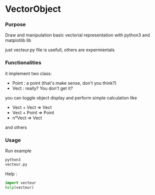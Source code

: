 # VectorObject
### Purpose
Draw and manipulation basic vectorial representation with python3 and matplotlib lib

just vecteur.py file is usefull, others are expermientals

### Functionalities 
it implement two class:
  - Point : a point (that's make sense, don't you think?)
  - Vect : really? You don't get it? 
  
you can toggle object display 
and perform simple calculation like
  - Vect + Vect => Vect
  - Vect + Point => Point
  - n*Vect => Vect

and others

### Usage
Run example
```bash
python3
vecteur.py
```

Help :
```python
import vecteur
help(vecteur)
```



